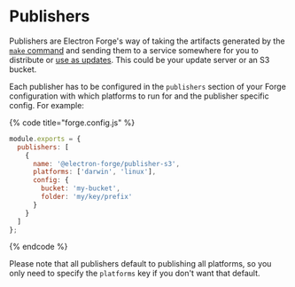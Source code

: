 # Publishers

Publishers are Electron Forge's way of taking the artifacts generated by the [`make` command](../makers/) and sending them to a service somewhere for you to distribute or [use as updates](../../advanced/auto-update.md). This could be your update server or an S3 bucket.

Each publisher has to be configured in the `publishers` section of your Forge configuration with which platforms to run for and the publisher specific config. For example:

{% code title="forge.config.js" %}
```javascript
module.exports = {
  publishers: [
    {
      name: '@electron-forge/publisher-s3',
      platforms: ['darwin', 'linux'],
      config: {
        bucket: 'my-bucket',
        folder: 'my/key/prefix'
      }
    }
  ]
};
```
{% endcode %}

Please note that all publishers default to publishing all platforms, so you only need to specify the `platforms` key if you don't want that default.

